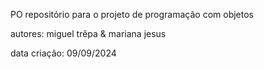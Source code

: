 PO
repositório para o projeto de programação com objetos

autores:
miguel trêpa &
mariana jesus

data criação:
09/09/2024
